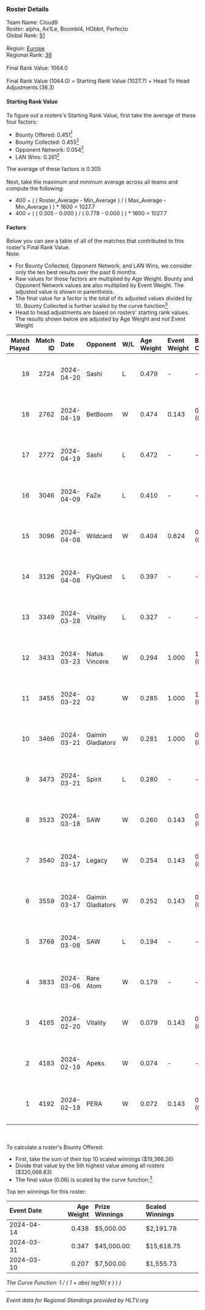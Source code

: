 ### Roster Details<br />
Team Name: Cloud9<br />
Roster: alpha, Ax1Le, Boombl4, HObbit, Perfecto<br />
Global Rank: [51](../../standings_global_2024_08_06.md)<br />
<br />
Region: [Europe]( ../../standings_europe_2024_08_06.md)<br />
Regional Rank: [38]( ../../standings_europe_2024_08_06.md)<br />
<br />
Final Rank Value:  1064.0<br />
<br />
Final Rank Value (1064.0) = Starting Rank Value (1027.7) + Head To Head Adjustments (36.3)<br />

#### Starting Rank Value<br />
To figure out a rosters's Starting Rank Value, first take the average of these four factors:<br />
- Bounty Offered: 0.451[<sup>1</sup>](#table2)
- Bounty Collected: 0.455[<sup>2</sup>](#table1)
- Opponent Network: 0.054[<sup>2</sup>](#table1)
- LAN Wins: 0.261[<sup>2</sup>](#table1)

The average of these factors is 0.305<br />
<br />
Next, take the maximum and minimum average across all teams and compute the following:<br />
- 400 + ( ( Roster_Average - Min_Average ) / ( Max_Average - Min_Average ) ) * 1600 = 1027.7
- 400 + ( ( 0.305 - 0.000 ) / ( 0.778 - 0.000 ) ) * 1600 = 1027.7


#### Factors<br />
Below you can see a table of all of the matches that contributed to this roster's Final Rank Value.<br />
Note:<br />

- For Bounty Collected, Opponent Network, and LAN Wins, we consider only the ten best results over the past 6 months.
- Raw values for those factors are multiplied by Age Weight. Bounty and Opponent Network values are also multiplied by Event Weight. The adjusted value is shown in parenthesis.
- The final value for a factor is the total of its adjusted values divided by 10. Bounty Collected is further scaled by the curve function[<sup>3</sup>](#curveFunction)
- Head to head adjustments are based on rosters' starting rank values. The results shown below are adjusted by Age Weight and not Event Weight
<span id="table1"></span><br />


| Match Played | Match ID | Date       | Opponent          | W/L | Age Weight | Event Weight | Bounty Collected | Opponent Network | LAN Wins  | H2H Adj. | Roster                                       |
| -: | -: | :- | :- | :- | :- | :- | :- | :- | :- | -: | :- |
|           19 |     2724 | 2024-04-20 | Sashi             | L   | 0.479      | -            | -                | -                | -         |    -6.10 | alpha, Ax1Le, Boombl4, HObbit, Perfecto      |
|           18 |     2762 | 2024-04-19 | BetBoom           | W   | 0.474      | 0.143        | 0.248 (0.017)    | 0.513 (0.035)    | -         |    12.99 | alpha, Ax1Le, Boombl4, HObbit, Perfecto      |
|           17 |     2772 | 2024-04-19 | Sashi             | L   | 0.472      | -            | -                | -                | -         |    -5.98 | alpha, Ax1Le, Boombl4, HObbit, Perfecto      |
|           16 |     3046 | 2024-04-09 | FaZe              | L   | 0.410      | -            | -                | -                | -         |    -0.38 | Ax1Le, Boombl4, electroNic, HObbit, Perfecto |
|           15 |     3096 | 2024-04-08 | Wildcard          | W   | 0.404      | 0.624        | 0.048 (0.012)    | 0.418 (0.105)    | 1 (0.404) |     3.50 | Ax1Le, Boombl4, electroNic, HObbit, Perfecto |
|           14 |     3126 | 2024-04-08 | FlyQuest          | L   | 0.397      | -            | -                | -                | -         |    -4.68 | Ax1Le, Boombl4, electroNic, HObbit, Perfecto |
|           13 |     3349 | 2024-03-28 | Vitality          | L   | 0.327      | -            | -                | -                | -         |    -0.12 | Ax1Le, Boombl4, electroNic, HObbit, Perfecto |
|           12 |     3433 | 2024-03-23 | Natus Vincere     | W   | 0.294      | 1.000        | 1.000 (0.294)    | 0.357 (0.105)    | 1 (0.294) |     9.21 | Ax1Le, Boombl4, electroNic, HObbit, Perfecto |
|           11 |     3455 | 2024-03-22 | G2                | W   | 0.285      | 1.000        | 1.000 (0.285)    | 0.478 (0.136)    | 1 (0.285) |     8.95 | Ax1Le, Boombl4, electroNic, HObbit, Perfecto |
|           10 |     3466 | 2024-03-21 | Gaimin Gladiators | W   | 0.281      | 1.000        | 0.037 (0.010)    | 0.331 (0.093)    | 1 (0.281) |     3.71 | Ax1Le, Boombl4, electroNic, HObbit, Perfecto |
|            9 |     3473 | 2024-03-21 | Spirit            | L   | 0.280      | -            | -                | -                | -         |    -0.07 | Ax1Le, Boombl4, electroNic, HObbit, Perfecto |
|            8 |     3523 | 2024-03-18 | SAW               | W   | 0.260      | 0.143        | 0.104 (0.004)    | 0.516 (0.019)    | 1 (0.260) |     5.61 | Ax1Le, Boombl4, electroNic, HObbit, Perfecto |
|            7 |     3540 | 2024-03-17 | Legacy            | W   | 0.254      | 0.143        | 0.122 (0.004)    | 0.621 (0.023)    | 1 (0.254) |     3.90 | Ax1Le, Boombl4, electroNic, HObbit, Perfecto |
|            6 |     3559 | 2024-03-17 | Gaimin Gladiators | W   | 0.252      | 0.143        | 0.037 (0.001)    | 0.331 (0.012)    | 1 (0.252) |     3.29 | Ax1Le, Boombl4, electroNic, HObbit, Perfecto |
|            5 |     3768 | 2024-03-08 | SAW               | L   | 0.194      | -            | -                | -                | -         |    -1.93 | Ax1Le, Boombl4, electroNic, HObbit, Perfecto |
|            4 |     3833 | 2024-03-06 | Rare Atom         | W   | 0.179      | -            | -                | -                | -         |     0.35 | Ax1Le, Boombl4, electroNic, HObbit, Perfecto |
|            3 |     4165 | 2024-02-20 | Vitality          | W   | 0.079      | 0.143        | 0.647 (0.007)    | 0.367 (0.004)    | 1 (0.079) |     2.47 | Ax1Le, Boombl4, electroNic, HObbit, Perfecto |
|            2 |     4183 | 2024-02-19 | Apeks             | W   | 0.074      | -            | -                | -                | 1 (0.074) |     0.76 | Ax1Le, Boombl4, electroNic, HObbit, Perfecto |
|            1 |     4192 | 2024-02-19 | PERA              | W   | 0.072      | 0.143        | 0.047 (0.000)    | 0.435 (0.005)    | 1 (0.072) |     0.83 | Ax1Le, Boombl4, electroNic, HObbit, Perfecto |

<br />
<span id="table2"></span><br />
To calculate a roster's Bounty Offered:<br />

- First, take the sum of their top 10 scaled winnings ($19,366.26)
- Divide that value by the 5th highest value among all rosters ($320,068.63)
- The final value (0.06) is scaled by the curve function.[<sup>3</sup>](#curveFunction)

Top ten winnings for this roster:<br />

| Event Date | Age Weight | Prize Winnings | Scaled Winnings |
| :- | -: | :- | :- |
| 2024-04-14 |      0.438 | $5,000.00      | $2,191.78       |
| 2024-03-31 |      0.347 | $45,000.00     | $15,618.75      |
| 2024-03-10 |      0.207 | $7,500.00      | $1,555.73       |


<span id="curveFunction"></span>_The Curve Function: 1 / ( 1 + abs( log10( x ) ) )_<br />

---
_Event data for Regional Standings provided by HLTV.org_<br />
